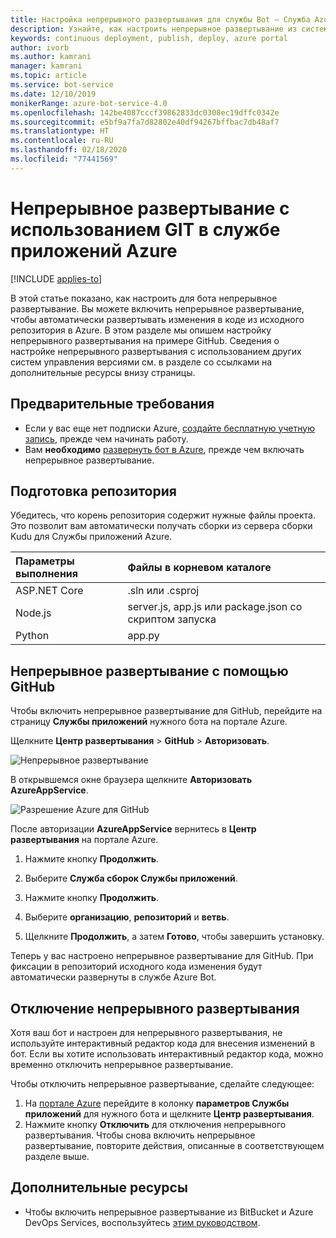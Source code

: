 ```yaml
---
title: Настройка непрерывного развертывания для службы Bot — Служба Azure Bot
description: Узнайте, как настроить непрерывное развертывание из системы управления версиями для службы Bot.
keywords: continuous deployment, publish, deploy, azure portal
author: ivorb
ms.author: kamrani
manager: kamrani
ms.topic: article
ms.service: bot-service
ms.date: 12/10/2019
monikerRange: azure-bot-service-4.0
ms.openlocfilehash: 142be4087cccf39862833dc0308ec19dffc0342e
ms.sourcegitcommit: e5bf9a7fa7d82802e40df94267bffbac7db48af7
ms.translationtype: HT
ms.contentlocale: ru-RU
ms.lasthandoff: 02/18/2020
ms.locfileid: "77441569"
---
```

# <a name="set-up-continuous-deployment"></a>Непрерывное развертывание с использованием GIT в службе приложений Azure

[!INCLUDE [applies-to](./includes/applies-to.md)]

В этой статье показано, как настроить для бота непрерывное развертывание. Вы можете включить непрерывное развертывание, чтобы автоматически развертывать изменения в коде из исходного репозитория в Azure. В этом разделе мы опишем настройку непрерывного развертывания на примере GitHub. Сведения о настройке непрерывного развертывания с использованием других систем управления версиями см. в разделе со ссылками на дополнительные ресурсы внизу страницы.

## <a name="prerequisites"></a>Предварительные требования
- Если у вас еще нет подписки Azure, [создайте бесплатную учетную запись](https://portal.azure.com), прежде чем начинать работу.
- Вам **необходимо** [развернуть бот в Azure](bot-builder-deploy-az-cli.md), прежде чем включать непрерывное развертывание.

## <a name="prepare-your-repository"></a>Подготовка репозитория
Убедитесь, что корень репозитория содержит нужные файлы проекта. Это позволит вам автоматически получать сборки из сервера сборки Kudu для Службы приложений Azure. 

|Параметры выполнения | Файлы в корневом каталоге |
|:-------|:---------------------|
| ASP.NET Core | .sln или .csproj |
| Node.js | server.js, app.js или package.json со скриптом запуска |
| Python | app.py |


## <a name="continuous-deployment-using-github"></a>Непрерывное развертывание с помощью GitHub
Чтобы включить непрерывное развертывание для GitHub, перейдите на страницу **Службы приложений** нужного бота на портале Azure.

Щелкните **Центр развертывания** > **GitHub** > **Авторизовать**.

![Непрерывное развертывание](~/media/azure-bot-build/azure-deployment.png)

В открывшемся окне браузера щелкните **Авторизовать AzureAppService**. 

![Разрешение Azure для GitHub](~/media/azure-bot-build/azure-deployment-github.png)

После авторизации **AzureAppService** вернитесь в **Центр развертывания** на портале Azure.

1. Нажмите кнопку **Продолжить**. 

1. Выберите **Служба сборок Службы приложений**.

1. Нажмите кнопку **Продолжить**.

1. Выберите **организацию**, **репозиторий** и **ветвь**.

1. Щелкните **Продолжить**, а затем **Готово**, чтобы завершить установку.

Теперь у вас настроено непрерывное развертывание для GitHub. При фиксации в репозиторий исходного кода изменения будут автоматически развернуты в службе Azure Bot.

## <a name="disable-continuous-deployment"></a>Отключение непрерывного развертывания

Хотя ваш бот и настроен для непрерывного развертывания, не используйте интерактивный редактор кода для внесения изменений в бот. Если вы хотите использовать интерактивный редактор кода, можно временно отключить непрерывное развертывание.

Чтобы отключить непрерывное развертывание, сделайте следующее:
1. На [портале Azure](https://portal.azure.com) перейдите в колонку **параметров Службы приложений** для нужного бота и щелкните **Центр развертывания**. 
1. Нажмите кнопку **Отключить** для отключения непрерывного развертывания. Чтобы снова включить непрерывное развертывание, повторите действия, описанные в соответствующем разделе выше.

## <a name="additional-resources"></a>Дополнительные ресурсы
- Чтобы включить непрерывное развертывание из BitBucket и Azure DevOps Services, воспользуйтесь [этим руководством](https://docs.microsoft.com/azure/app-service/deploy-continuous-deployment).


